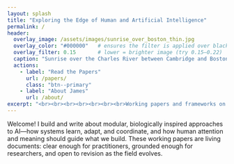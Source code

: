 ```yaml
---
layout: splash
title: "Exploring the Edge of Human and Artificial Intelligence"
permalink: /
header:
  overlay_image: /assets/images/sunrise_over_boston_thin.jpg
  overlay_color: "#000000"   # ensures the filter is applied over black, not theme default
  overlay_filter: 0.15       # lower = brighter image (try 0.15–0.22)
  caption: "Sunrise over the Charles River between Cambridge and Boston"
  actions:
    - label: "Read the Papers"
      url: /papers/
      class: "btn--primary"
    - label: "About James"
      url: /about/
excerpt: "<br><br><br><br><br><br><br>Working papers and frameworks on architecture, attention, and the pursuit of wisdom in machine intelligence."
---
```


<style>
/* TEMP: force hero height + positioning with very broad selectors */
.page__hero,
.page__hero--overlay,
.page__hero--image,
section.page__hero,
section.page__hero--overlay {
  min-height: 38vh !important;        /* make it shallower (try 34–45) */
  padding-top: 1.5rem !important;
  padding-bottom: 1.5rem !important;
  background-position: center 35% !important; /* adjust crop: 25% (higher), 55% (lower) */
  background-size: cover !important;
  background-repeat: no-repeat !important;
}

/* shift the whole text block down slightly */
.page__hero .wrapper,
.page__hero--overlay .wrapper {
  padding-top: 2rem !important;        /* increase to push text lower as a group */
}

/* push the subtitle (excerpt) down relative to the title */
.page__hero .page__lead {
  margin-top: 2.5rem !important;       /* increase to move it further down */
}

/* add a visible test outline so we KNOW the rule applied; remove later */
.page__hero--overlay { outline: 3px dashed rgba(0,0,0,.25) !important; }

/* mobile: a bit taller for readability */
@media (max-width: 768px) {
  .page__hero,
  .page__hero--overlay,
  .page__hero--image,
  section.page__hero,
  section.page__hero--overlay {
    min-height: 45vh !important;
    background-position: center 40% !important;
  }
}
</style>

Welcome! I build and write about modular, biologically inspired approaches to AI—how systems learn, adapt, and coordinate, and how human attention and meaning should guide what we build. These working papers are living documents: clear enough for practitioners, grounded enough for researchers, and open to revision as the field evolves.
